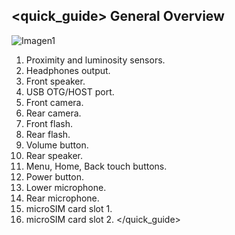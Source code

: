 ## <quick_guide> General Overview

![Imagen1](http://static.energysistem.com/images/manuals/39594/53738a86b238b.jpg)

1. Proximity and luminosity sensors.
2. Headphones output.
3. Front speaker.
4. USB OTG/HOST port.
5. Front camera.
6. Rear camera.
7. Front flash.
8. Rear flash.
9. Volume button.
10. Rear speaker.
11. Menu, Home, Back touch buttons.
12. Power button.
13. Lower microphone.
14. Rear microphone.
15. microSIM card slot 1.
16. microSIM card slot 2.
</quick_guide>
